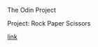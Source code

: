 The Odin Project

Project: Rock Paper Scissors

[link](https://syeero7.github.io/TOP-project-rock-paper-scissors/)
